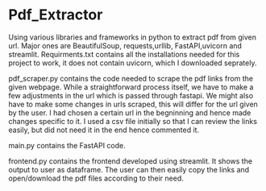 # Pdf_Extractor
Using various libraries and frameworks in python to extract pdf from given url. Major ones are BeautifulSoup, requests,urllib, FastAPI,uvicorn and streamlit. Requirments.txt contains all the installations needed for this project to work, it does not contain uvicorn, which I downloaded seprately.

pdf_scraper.py contains the code needed to scrape the pdf links from the given webpage. While a straightforward process itself, we have to make a few adjustments in the url which is passed through fastapi. We might also have to make some changes in urls scraped, this will differ for the url given by the user. I had chosen a certain url in the begninning and hence made changes specific to it. I used a csv file initially so that I can review the links easily, but did not need it in the end hence commented it.

main.py contains the FastAPI code. 

frontend.py contains the frontend developed using streamlit. It shows the output to user as dataframe. The user can then easily copy the links and open/download the pdf files according to their need.

